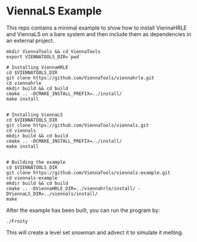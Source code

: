 # ViennaLS Example

This repo contains a minimal example to show how to install ViennaHRLE and ViennaLS on a bare system and then include them as dependencies in an external project.


```
mkdir ViennaTools && cd ViennaTools
export VIENNATOOLS_DIR=`pwd`

# Installing ViennaHRLE
cd $VIENNATOOLS_DIR
git clone https://github.com/ViennaTools/viennahrle.git
cd viennahrle
mkdir build && cd build
cmake .. -DCMAKE_INSTALL_PREFIX=../install/
make install


# Installing ViennaLS
cd $VIENNATOOLS_DIR
git clone https://github.com/ViennaTools/viennals.git
cd viennals
mkdir build && cd build
cmake .. -DCMAKE_INSTALL_PREFIX=../install/
make install


# Building the example
cd $VIENNATOOLS_DIR
git clone https://github.com/ViennaTools/viennals-example.git
cd viennals-example
mkdir build && cd build
cmake .. -DViennaHRLE_DIR=../viennahrle/install/ -DViennaLS_DIR=../viennals/install/
make
```

After the example has been built, you can run the program by:

```
./Frosty
```

This will create a level set snowman and advect it to simulate it melting.
